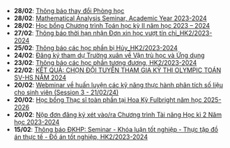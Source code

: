  - **28/02**: [Thông báo thay đổi Phòng học](https://math.hcmus.edu.vn/tin-tức/tin-giáo-vụ/892-thông-báo-thay-đổi-phòng-học-2)
 - **28/02**: [Mathematical Analysis Seminar, Academic Year 2023-2024](https://math.hcmus.edu.vn/tin-tức/tin-nghiên-cứu/890-mathematical-analysis-seminar-academic-year-2023-2024)
 - **28/02**: [Học bổng Chương trình Toán học kỳ II năm học 2023 – 2024](https://math.hcmus.edu.vn/tin-tức/tin-học-bổng-việc-làm/877-học-bổng-chương-trình-toán-học-kỳ-ii-năm-học-2023-–-2024)
 - **27/02**: [Thông báo thời hạn nhận Đơn xin học vượt tín chỉ_HK2/2023-2024](https://math.hcmus.edu.vn/tin-tức/tin-giáo-vụ/889-thông-báo-thời-hạn-nhận-đơn-xin-học-vượt-tín-chỉ_hk2-2023-2024)
 - **25/02**: [Thông báo các học phần bị Hủy_HK2/2023-2024](https://math.hcmus.edu.vn/tin-tức/tin-giáo-vụ/888-thông-báo-các-học-phần-bị-hủy_hk2-2023-2024)
 - **24/02**: [Đăng ký tham dự Trường xuân về Vận trù học và Ứng dụng](https://math.hcmus.edu.vn/tin-tức/thông-tin-toán-tin-học/887-đăng-ký-tham-dự-trường-xuân-về-vận-trù-học-và-ứng-dụng)
 - **23/02**: [Thông báo các học phần tương đương, HK2/2023-2024](https://math.hcmus.edu.vn/tin-tức/tin-giáo-vụ/876-thông-báo-các-học-phần-tương-đương,-hk2-2023-2024)
 - **22/02**: [KẾT QUẢ: CHỌN ĐỘI TUYỂN THAM GIA KỲ THI OLYMPIC TOÁN SV-HS NĂM 2024](https://math.hcmus.edu.vn/tin-tức/thông-tin-toán-tin-học/885-kết-quả-chọn-đội-tuyển-tham-gia-kỳ-thi-olympic-toán-sv-hs-năm-2024)
 - **20/02**: [Webminar về huấn luyện các kỹ năng thực hành phân tích số liệu cho sinh viên (Session 3 - 21/02/24)](https://math.hcmus.edu.vn/tin-tức/tin-nghiên-cứu/874-webminar_actuarial_23jan24)
 - **20/02**: [Học bổng Thạc sĩ toàn phần tại Hoa Kỳ Fulbright năm học 2025-2026](https://math.hcmus.edu.vn/tin-tức/tin-học-bổng-việc-làm/883-học-bổng-thạc-sĩ-toàn-phần-tại-hoa-kỳ-fulbright-năm-học-2025-2026)
 - **20/02**: [Nộp đơn đăng ký xét vào/ra Chương trình Tài năng Học kì 2 Năm học 2023-2024](https://math.hcmus.edu.vn/tin-tức/tin-giáo-vụ/882-nộp-đơn-đăng-ký-xét-vào-ra-chương-trình-tài-năng-học-kì-2-năm-học-2023-2024)
 - **15/02**: [Thông báo ĐKHP: Seminar - Khóa luận tốt nghiệp - Thực tập đồ án thực tế - Đồ án tốt nghiệp, HK2/2023-2024](https://math.hcmus.edu.vn/tin-tức/tin-giáo-vụ/872-thông-báo-đkhp-seminar-khóa-luận-tốt-nghiệp-thực-tập-đồ-án-thực-tế-đồ-án-tốt-nghiệp,-hk2-2023-2024)
